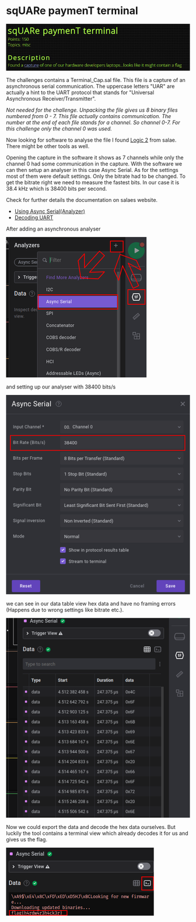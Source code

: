 # sqUARe paymenT terminal

![Challenge Description](https://raw.githubusercontent.com/acoozi/CTF-Writeups/main/SquareCTF2022/ressources/square_payment_terminal_description-0.png)

The challenges contains a Terminal_Cap.sal file. This file is a capture of an asynchronous serial communication. The uppercase letters "UAR" are actually a hint to
the UART protocol that stands for "Universal Asynchronous Receiver/Transmitter".

*Not needed for the challenge. Unpacking the file gives us 8 binary files numbered from 0 - 7. This file actually contains communication. The number at the end of each
file stands for a channel. So channel 0-7. For this challenge only the channel 0 was used.*

Now looking for software to analyse the file I found [Logic 2](https://www.saleae.com/downloads/) from salae. There might be other tools as well.

Opening the capture in the software it shows as 7 channels while only the channel 0 had some communication in the capture. With the software we can then setup an analyser
in this case Async Serial. As for the settings most of them were default settings. Only the bitrate had to be changed. To get the bitrate right we need to
measure the fastest bits. In our case it is 38.4 kHz which is 38400 bits per second.

Check for further details the documentation on salaes website.

- [Using Async Serial(Analyzer)](https://support.saleae.com/protocol-analyzers/analyzer-user-guides/using-async-serial)
- [Decoding UART](https://support.saleae.com/protocol-analyzers/analyzer-user-guides/using-async-serial/decode-uart)


After adding an asynchronous analyser

![Adding Analyzer](https://raw.githubusercontent.com/acoozi/CTF-Writeups/main/SquareCTF2022/ressources/uart-0.png)

and setting up our analyser with 38400 bits/s

![Setup Analyzer](https://github.com/acoozi/CTF-Writeups/blob/main/SquareCTF2022/ressources/uart2-0.png)

we can see in our data table view hex data and have no framing errors (Happens due to wrong settings like bitrate etc.).

![data table view](https://github.com/acoozi/CTF-Writeups/blob/main/SquareCTF2022/ressources/uart3-0.png)

Now we could export the data and decode the hex data ourselves. But luckily the tool contains a terminal view which already decodes it for us and gives us the flag.

![Terminal View & Flag](https://raw.githubusercontent.com/acoozi/CTF-Writeups/main/SquareCTF2022/ressources/uart4-0.png)




